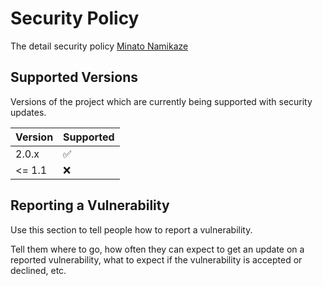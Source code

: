 # Security Policy

The detail security policy [Minato Namikaze](https://github.com/The-4th-Hokage/yondaime-hokage)

## Supported Versions

Versions of the project which are
currently being supported with security updates.

| Version | Supported          |
| ------- | ------------------ |
| 2.0.x   | :white_check_mark: |
| <= 1.1  | :x:                |

## Reporting a Vulnerability

Use this section to tell people how to report a vulnerability.

Tell them where to go, how often they can expect to get an update on a
reported vulnerability, what to expect if the vulnerability is accepted or
declined, etc.
